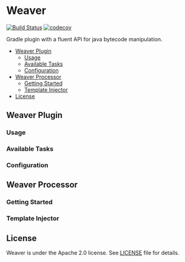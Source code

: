 # Weaver
[![Build Status](https://travis-ci.org/SaeedMasoumi/Weaver.svg?branch=master)](https://travis-ci.org/SaeedMasoumi/Weaver) [![codecov](https://codecov.io/gh/SaeedMasoumi/Weaver/branch/master/graph/badge.svg)](https://codecov.io/gh/SaeedMasoumi/Weaver)


Gradle plugin with a fluent API for java bytecode manipulation.

- [Weaver Plugin](#weaver-plugin)
  - [Usage](#usage)
  - [Available Tasks](#available-tasks)
  - [Configuration](#configuration)
- [Weaver Processor](#weaver-processor)
  - [Getting Started](#getting-started)
  - [Template Injector](#template-injector)
- [License](#license)

## Weaver Plugin

### Usage

### Available Tasks

### Configuration

## Weaver Processor

### Getting Started

### Template Injector

## License

Weaver is under the Apache 2.0 license. See [LICENSE](LICENSE) file for details.

